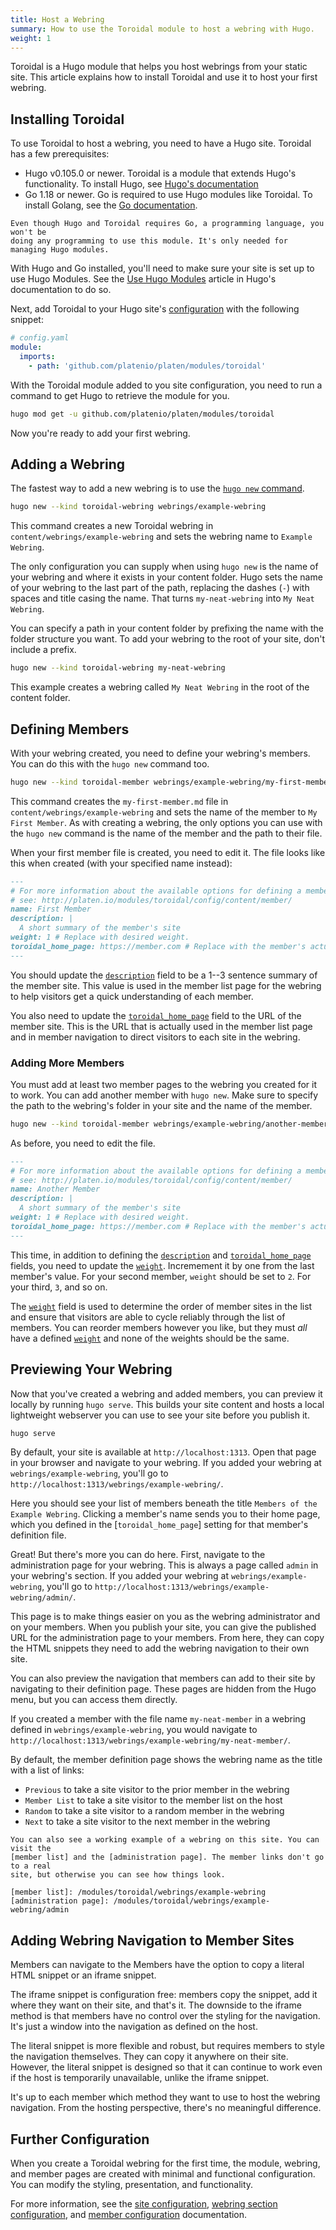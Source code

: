 ```yaml
---
title: Host a Webring
summary: How to use the Toroidal module to host a webring with Hugo.
weight: 1
---
```


Toroidal is a Hugo module that helps you host webrings from your static site. This article explains
how to install Toroidal and use it to host your first webring.

## Installing Toroidal

To use Toroidal to host a webring, you need to have a Hugo site. Toroidal has a few prerequisites:

- Hugo v0.105.0 or newer. Toroidal is a module that extends Hugo's functionality. To install Hugo,
  see [Hugo's documentation][01]
- Go 1.18 or newer. Go is required to use Hugo modules like Toroidal. To install Golang, see the
  [Go documentation][02].

```details { .info summary="About Go" }
Even though Hugo and Toroidal requires Go, a programming language, you won't be
doing any programming to use this module. It's only needed for managing Hugo modules.
```

With Hugo and Go installed, you'll need to make sure your site is set up to use Hugo Modules. See
the [Use Hugo Modules][03] article in Hugo's documentation to do so.

Next, add Toroidal to your Hugo site's [configuration][04] with the following snippet:

```yaml
# config.yaml
module:
  imports:
    - path: 'github.com/platenio/platen/modules/toroidal'
```

With the Toroidal module added to you site configuration, you need to run a command to get Hugo to
retrieve the module for you.

```sh
hugo mod get -u github.com/platenio/platen/modules/toroidal
```

Now you're ready to add your first webring.

## Adding a Webring

The fastest way to add a new webring is to use the [`hugo new` command][05].

```sh
hugo new --kind toroidal-webring webrings/example-webring
```

This command creates a new Toroidal webring in `content/webrings/example-webring` and sets the
webring name to `Example Webring`.

The only configuration you can supply when using `hugo new` is the name of your webring and where it
exists in your content folder. Hugo sets the name of your webring to the last part of the path,
replacing the dashes (`-`) with spaces and title casing the name. That turns `my-neat-webring` into
`My Neat Webring`.

You can specify a path in your content folder by prefixing the name with the folder structure
you want. To add your webring to the root of your site, don't include a prefix.

```sh
hugo new --kind toroidal-webring my-neat-webring
```

This example creates a webring called `My Neat Webring` in the root of the content folder.

## Defining Members

With your webring created, you need to define your webring's members. You can do this with the
`hugo new` command too.

```sh
hugo new --kind toroidal-member webrings/example-webring/my-first-member.md
```

This command creates the `my-first-member.md` file in `content/webrings/example-webring` and
sets the name of the member to `My First Member`. As with creating a webring, the only options
you can use with the `hugo new` command is the name of the member and the path to their file.

When your first member file is created, you need to edit it. The file looks like this when
created (with your specified name instead):

```md
---
# For more information about the available options for defining a member site,
# see: http://platen.io/modules/toroidal/config/content/member/
name: First Member
description: |
  A short summary of the member's site
weight: 1 # Replace with desired weight.
toroidal_home_page: https://member.com # Replace with the member's actual site
---
```

You should update the [`description`][r01] field to be a 1--3 sentence summary of the member site.
This value is used in the member list page for the webring to help visitors get a quick
understanding of each member.

You also need to update the [`toroidal_home_page`][r02] field to the URL of the member site. This is
the URL that is actually used in the member list page and in member navigation to direct visitors to
each site in the webring.

### Adding More Members

You must add at least two member pages to the webring you created for it to work. You can add
another member with `hugo new`. Make sure to specify the path to the webring's folder in your
site and the name of the member.

```sh
hugo new --kind toroidal-member webrings/example-webring/another-member.md
```

As before, you need to edit the file.

```md
---
# For more information about the available options for defining a member site,
# see: http://platen.io/modules/toroidal/config/content/member/
name: Another Member
description: |
  A short summary of the member's site
weight: 1 # Replace with desired weight.
toroidal_home_page: https://member.com # Replace with the member's actual site
---
```

This time, in addition to defining the [`description`][r01] and [`toroidal_home_page`][r02] fields,
you need to update the [`weight`][r03]. Incremement it by one from the last member's value. For your
second member, `weight` should be set to `2`. For your third, `3`, and so on.

The [`weight`][r03] field is used to determine the order of member sites in the list and ensure that
visitors are able to cycle reliably through the list of members. You can reorder members however you
like, but they must _all_ have a defined [`weight`][r03] and none of the weights should be the same.

## Previewing Your Webring

Now that you've created a webring and added members, you can preview it locally by running
`hugo serve`. This builds your site content and hosts a local lightweight webserver you can
use to see your site before you publish it.

```sh
hugo serve
```

By default, your site is available at `http://localhost:1313`. Open that page in your browser and
navigate to your webring. If you added your webring at `webrings/example-webring`, you'll go to
`http://localhost:1313/webrings/example-webring/`.

Here you should see your list of members beneath the title `Members of the Example Webring`.
Clicking a member's name sends you to their home page, which you defined in the
[`toroidal_home_page`] setting for that member's definition file.

Great! But there's more you can do here. First, navigate to the administration page for your
webring. This is always a page called `admin` in your webring's section. If you added your
webring at `webrings/example-webring`, you'll go to `http://localhost:1313/webrings/example-webring/admin/`.

This page is to make things easier on you as the webring administrator and on your members. When you
publish your site, you can give the published URL for the administration page to your members. From
here, they can copy the HTML snippets they need to add the webring navigation to their own site.

You can also preview the navigation that members can add to their site by navigating to their
definition page. These pages are hidden from the Hugo menu, but you can access them directly.

If you created a member with the file name `my-neat-member` in a webring defined in
`webrings/example-webring`, you would navigate to
`http://localhost:1313/webrings/example-webring/my-neat-member/`.

By default, the member definition page shows the webring name as the title with a list of links:

- `Previous` to take a site visitor to the prior member in the webring
- `Member List` to take a site visitor to the member list on the host
- `Random` to take a site visitor to a random member in the webring
- `Next` to take a site visitor to the next member in the webring

```details { .info summary="Working Example" }
You can also see a working example of a webring on this site. You can visit the
[member list] and the [administration page]. The member links don't go to a real
site, but otherwise you can see how things look.

[member list]: /modules/toroidal/webrings/example-webring
[administration page]: /modules/toroidal/webrings/example-webring/admin
```

## Adding Webring Navigation to Member Sites

Members can navigate to the Members have the option to copy a literal HTML snippet or an iframe snippet.

The iframe snippet is configuration free: members copy the snippet, add it where they want on their
site, and that's it. The downside to the iframe method is that members have no control over the
styling for the navigation. It's just a window into the navigation as defined on the host.

The literal snippet is more flexible and robust, but requires members to style the navigation
themselves. They can copy it anywhere on their site. However, the literal snippet is designed so
that it can continue to work even if the host is temporarily unavailable, unlike the iframe snippet.

It's up to each member which method they want to use to host the webring navigation. From the
hosting perspective, there's no meaningful difference.

## Further Configuration

When you create a Toroidal webring for the first time, the module, webring, and member pages are
created with minimal and functional configuration. You can modify the styling, presentation, and
functionality.

For more information, see the [site configuration][r04], [webring section configuration][r05], and
[member configuration][r06] documentation.

<!-- Link References -->
[01]: https://gohugo.io/installation/
[02]: https://go.dev/doc/install
[03]: https://gohugo.io/hugo-modules/use-modules/
[04]: https://gohugo.io/getting-started/configuration/
[05]: https://gohugo.io/commands/hugo_new/
[r01]: /modules/toroidal/config/content/member#description
[r02]: /modules/toroidal/config/content/member#toroidal_home_page
[r03]: /modules/toroidal/config/content/member#weight
[r04]: /modules/toroidal/config/site/config
[r05]: /modules/toroidal/config/content/section
[r06]: /modules/toroidal/config/content/member
